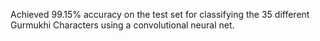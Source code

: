 Achieved 99.15% accuracy on the test set for classifying the 35 different Gurmukhi Characters using a convolutional neural net.
